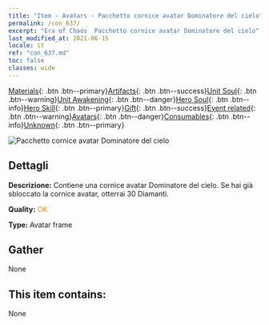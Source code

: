 ```yaml
---
title: "Item - Avatars - Pacchetto cornice avatar Dominatore del cielo"
permalink: /con_637/
excerpt: "Era of Chaos  Pacchetto cornice avatar Dominatore del cielo"
last_modified_at: 2021-06-15
locale: it
ref: "con_637.md"
toc: false
classes: wide
---
```

 [Materials](/ItemsIT/){: .btn .btn--primary}[Artifacts](/ItemsIT/Artifacts/){: .btn .btn--success}[Unit Soul](/ItemsIT/UnitSoul/){: .btn .btn--warning}[Unit Awakening](/ItemsIT/UnitAwakening/){: .btn .btn--danger}[Hero Soul](/ItemsIT/HeroSoul/){: .btn .btn--info}[Hero Skill](/ItemsIT/HeroSkill/){: .btn .btn--primary}[Gift](/ItemsIT/Gift/){: .btn .btn--success}[Event related](/ItemsIT/Events/){: .btn .btn--warning}[Avatars](/ItemsIT/Avatars/){: .btn .btn--danger}[Consumables](/ItemsIT/Consumables/){: .btn .btn--info}[Unknown](/ItemsIT/Unknown/){: .btn .btn--primary}

 ![Pacchetto cornice avatar Dominatore del cielo](/images/a/avatarFrame_41.png)

## Dettagli
 **Descrizione:** Contiene una cornice avatar Dominatore del cielo. Se hai già sbloccato la cornice avatar, otterrai 30 Diamanti.

 **Quality:** <span style="color: #FF8C00">OK</span>

 **Type:** Avatar frame

## Gather

  None

## This item contains:

  None

